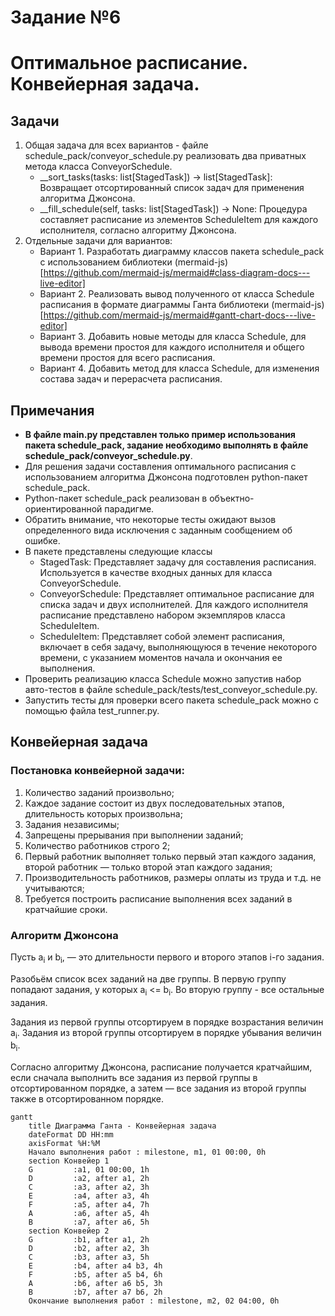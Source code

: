 # Задание №6
# Оптимальное расписание. Конвейерная задача.
## Задачи  
1. Общая задача для всех вариантов - файле schedule_pack/conveyor_schedule.py реализовать два приватных метода класса ConveyorSchedule.
    - __sort_tasks(tasks: list[StagedTask]) -> list[StagedTask]: Возвращает отсортированный список задач для применения алгоритма Джонсона.
    - __fill_schedule(self, tasks: list[StagedTask]) -> None: Процедура составляет расписание из элементов ScheduleItem для каждого исполнителя, согласно алгоритму Джонсона.
2. Отдельные задачи для вариантов:
    - Вариант 1. Разработать диаграмму классов пакета schedule_pack с использованием библиотеки (mermaid-js)[https://github.com/mermaid-js/mermaid#class-diagram-docs---live-editor]
    - Вариант 2. Реализовать вывод полученного от класса Schedule расписания в формате диаграммы Ганта библиотеки (mermaid-js)[https://github.com/mermaid-js/mermaid#gantt-chart-docs---live-editor]
    - Вариант 3. Добавить новые методы для класса Schedule, для вывода времени простоя для каждого исполнителя и общего времени простоя для всего расписания.
    - Вариант 4. Добавить метод для класса Schedule, для изменения состава задач и перерасчета расписания.

## Примечания 
- **В файле main.py представлен только пример использования пакета schedule_pack, задание необходимо выполнять в файле schedule_pack/conveyor_schedule.py**.
- Для решения задачи составления оптимального расписания с использованием алгоритма Джонсона подготовлен python-пакет schedule_pack.
- Python-пакет schedule_pack реализован в объектно-ориентированной парадигме.
- Обратить внимание, что некоторые тесты ожидают вызов определенного вида исключения с заданным сообщением об ошибке.
- В пакете представлены следующие классы
    * StagedTask: Представляет задачу для составления расписания. Используется в качестве входных данных для класса ConveyorSchedule.
    * ConveyorSchedule: Представляет оптимальное расписание для списка задач и двух исполнителей. Для каждого исполнителя расписание представлено набором экземпляров класса ScheduleItem.
    * ScheduleItem: Представляет собой элемент расписания, включает в себя задачу, выполняющуюся в течение некоторого времени, с указанием моментов начала и окончания ее выполнения.
- Проверить реализацию класса Schedule можно запустив набор авто-тестов в файле schedule_pack/tests/test_conveyor_schedule.py.
- Запустить тесты для проверки всего пакета schedule_pack можно с помощью файла test_runner.py.

## Конвейерная задача
### Постановка конвейерной задачи:
1. Количество заданий произвольно;
2. Каждое задание состоит из двух последовательных этапов, длительность которых произвольна;
3. Задания независимы;
4. Запрещены прерывания при выполнении заданий;
5. Количество работников строго 2;
6. Первый работник выполняет только первый этап каждого задания, второй работник — только второй этап каждого задания;
7. Производительность работников, размеры оплаты из труда и т.д. не учитываются;
8. Требуется построить расписание выполнения всех заданий в кратчайшие сроки.

### Алгоритм Джонсона
Пусть а<sub>i</sub> и b<sub>i</sub>, — это длительности первого и второго 
этапов i-го задания. 

Разобьём список всех заданий на две группы. В первую группу попадают задания, у которых а<sub>i</sub> <= b<sub>i</sub>. Во вторую группу - все остальные задания. 

Задания из первой группы отсортируем в порядке возрастания величин а<sub>i</sub>. Задания из второй группы отсортируем в порядке убывания величин b<sub>i</sub>.

Согласно алгоритму Джонсона, расписание получается кратчайшим, если сначала выполнить все задания из первой группы в отсортированном порядке, а затем — все задания из второй группы также в отсортированном порядке.

```mermaid
gantt
    title Диаграмма Ганта - Конвейерная задача
    dateFormat DD HH:mm    
    axisFormat %H:%M
    Начало выполнения работ : milestone, m1, 01 00:00, 0h
    section Конвейер 1
    G         :a1, 01 00:00, 1h
    D         :a2, after a1, 2h
    C         :a3, after a2, 3h
    E         :a4, after a3, 4h
    F         :a5, after a4, 7h
    A         :a6, after a5, 4h
    B         :a7, after a6, 5h
    section Конвейер 2
    G         :b1, after a1, 2h
    D         :b2, after a2, 3h
    C         :b3, after a3, 5h
    E         :b4, after a4 b3, 4h
    F         :b5, after a5 b4, 6h
    A         :b6, after a6 b5, 3h
    B         :b7, after a7 b6, 2h
    Окончание выполнения работ : milestone, m2, 02 04:00, 0h
```

